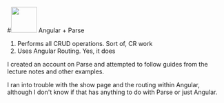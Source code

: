 #<img src="http://i.imgur.com/5rJH3co.png" height="60"> Angular + Parse



1. Performs all CRUD operations.
	Sort of, CR work
1. Uses Angular Routing.
	Yes, it does

I created an account on Parse and attempted to follow guides from the lecture notes and other examples.

I ran into trouble with the show page and the routing within Angular, although I don't know if that has anything to do with Parse or just Angular.